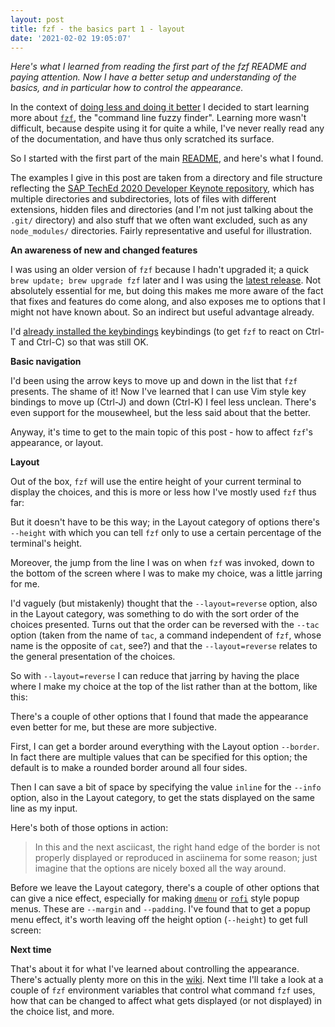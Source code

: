```yaml
---
layout: post
title: fzf - the basics part 1 - layout
date: '2021-02-02 19:05:07'
---
```


_Here's what I learned from reading the first part of the fzf README and paying attention. Now I have a better setup and understanding of the basics, and in particular how to control the appearance._

In the context of [doing less and doing it better](https://qmacro.org/2021/02/01/do-less-and-do-it-better/) I decided to start learning more about [`fzf`](https://github.com/junegunn/fzf), the "command line fuzzy finder". Learning more wasn't difficult, because despite using it for quite a while, I've never really read any of the documentation, and have thus only scratched its surface.

So I started with the first part of the main [README](https://github.com/junegunn/fzf/blob/master/README.md), and here's what I found.

The examples I give in this post are taken from a directory and file structure reflecting the [SAP TechEd 2020 Developer Keynote repository](https://github.com/SAP-samples/teched2020-developer-keynote), which has multiple directories and subdirectories, lots of files with different extensions, hidden files and directories (and I'm not just talking about the `.git/` directory) and also stuff that we often want excluded, such as any `node_modules/` directories. Fairly representative and useful for illustration.

**An awareness of new and changed features**

I was using an older version of `fzf` because I hadn't upgraded it; a quick `brew update; brew upgrade fzf` later and I was using the [latest release](https://github.com/junegunn/fzf/releases/tag/0.25.0). Not absolutely essential for me, but doing this makes me more aware of the fact that fixes and features do come along, and also exposes me to options that I might not have known about. So an indirect but useful advantage already.

I'd [already installed the keybindings](https://github.com/qmacro/dotfiles/commit/68f3c40a76ddd2d8c5c08463855a59ed0e6d7c74#diff-53370cdb3bc79473f0579d40685f8516cc93a2c60b4382e60cb94c09d0c2bfc2R1) keybindings (to get `fzf` to react on Ctrl-T and Ctrl-C) so that was still OK.

**Basic navigation**

I'd been using the arrow keys to move up and down in the list that `fzf` presents. The shame of it! Now I've learned that I can use Vim style key bindings to move up (Ctrl-J) and down (Ctrl-K) I feel less unclean. There's even support for the mousewheel, but the less said about that the better.

Anyway, it's time to get to the main topic of this post - how to affect `fzf`'s appearance, or layout.

**Layout**

Out of the box, `fzf` will use the entire height of your current terminal to display the choices, and this is more or less how I've mostly used `fzf` thus far:

<script id="asciicast-388791" src="https://asciinema.org/a/388791.js" async></script>

But it doesn't have to be this way; in the Layout category of options there's `--height` with which you can tell `fzf` only to use a certain percentage of the terminal's height.

<script id="asciicast-388792" src="https://asciinema.org/a/388792.js" async></script>

Moreover, the jump from the line I was on when `fzf` was invoked, down to the bottom of the screen where I was to make my choice, was a little jarring for me.

I'd vaguely (but mistakenly) thought that the `--layout=reverse` option, also in the Layout category, was something to do with the sort order of the choices presented. Turns out that the order can be reversed with the `--tac` option (taken from the name of `tac`, a command independent of `fzf`, whose name is the opposite of `cat`, see?) and that the `--layout=reverse` relates to the general presentation of the choices.

So with `--layout=reverse` I can reduce that jarring by having the place where I make my choice at the top of the list rather than at the bottom, like this:

<script id="asciicast-388795" src="https://asciinema.org/a/388795.js" async></script>

There's a couple of other options that I found that made the appearance even better for me, but these are more subjective.

First, I can get a border around everything with the Layout option `--border`. In fact there are multiple values that can be specified for this option; the default is to make a rounded border around all four sides.

Then I can save a bit of space by specifying the value `inline` for the `--info` option, also in the Layout category, to get the stats displayed on the same line as my input.

Here's both of those options in action:

<script id="asciicast-388802" src="https://asciinema.org/a/388802.js" async></script>

> In this and the next asciicast, the right hand edge of the border is not properly displayed or reproduced in asciinema for some reason; just imagine that the options are nicely boxed all the way around.

Before we leave the Layout category, there's a couple of other options that can give a nice effect, especially for making [`dmenu`](https://tools.suckless.org/dmenu/) or [`rofi`](https://github.com/davatorium/rofi) style popup menus. These are `--margin` and `--padding`. I've found that to get a popup menu effect, it's worth leaving off the height option (`--height`) to get full screen:

<script id="asciicast-388803" src="https://asciinema.org/a/388803.js" async></script>

**Next time**

That's about it for what I've learned about controlling the appearance. There's actually plenty more on this in the [wiki](https://github.com/junegunn/fzf/wiki). Next time I'll take a look at a couple of `fzf` environment variables that control what command `fzf` uses, how that can be changed to affect what gets displayed (or not displayed) in the choice list, and more.
